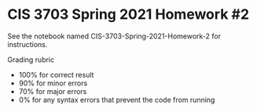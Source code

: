 # CIS 3703 Spring 2021 Homework #2
See the notebook named CIS-3703-Spring-2021-Homework-2 for instructions.

Grading rubric
<ul>
  <li>100% for correct result
  <li>90% for minor errors
  <li>70% for major errors
  <li>0% for any syntax errors that prevent the code from running
</ul>
